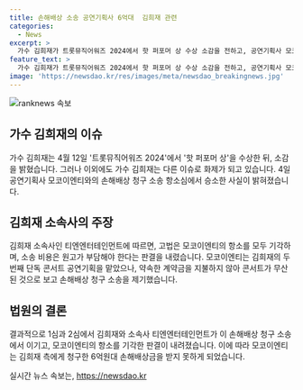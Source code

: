```yaml
---
title: 손해배상 소송 공연기획사 6억대  김희재 관련
categories:
  - News
excerpt: >
  가수 김희재가 트롯뮤직어워즈 2024에서 핫 퍼포머 상 수상 소감을 전하고, 공연기획사 모코이엔티와의 6억원대 손해배상 청구 소송 항소심에서 승소했다. 이에 모코이엔티의 항소를 기각하며 김희재 손을 들어준 판결에 대해 소속사 티엔엔터테인먼트가 밝혔다. 모코이엔티는 김희재의 단독 콘서트를 무산시키고 손해배상을 청구했지만, 법원은 김희재와 소속사에 판을 들어주었다.
feature_text: >
  가수 김희재가 트롯뮤직어워즈 2024에서 핫 퍼포머 상 수상 소감을 전하고, 공연기획사 모코이엔티와의 6억원대 손해배상 청구 소송 항소심에서 승소했다. 이에 모코이엔티의 항소를 기각하며 김희재 손을 들어준 판결에 대해 소속사 티엔엔터테인먼트가 밝혔다. 모코이엔티는 김희재의 단독 콘서트를 무산시키고 손해배상을 청구했지만, 법원은 김희재와 소속사에 판을 들어주었다.
image: 'https://newsdao.kr/res/images/meta/newsdao_breakingnews.jpg'
---
```


<p><img src="https://newsdao.kr/res/images/meta/newsdao_breakingnews.jpg" alt="ranknews 속보" /></p>

<h2 data-ke-size="size26">가수 김희재의 이슈</h2>

<p data-ke-size="size16">가수 김희재는 4월 12일 '트롯뮤직어워즈 2024'에서 '핫 퍼포머 상'을 수상한 뒤, 소감을 밝혔습니다. 그러나 이외에도 가수 김희재는 다른 이슈로 화제가 되고 있습니다. 4일 공연기획사 모코이엔티와의 손해배상 청구 소송 항소심에서 승소한 사실이 밝혀졌습니다.</p>

<h2 data-ke-size="size26">김희재 소속사의 주장</h2>

<p data-ke-size="size16">김희재 소속사인 티엔엔터테인먼트에 따르면, 고법은 모코이엔티의 항소를 모두 기각하며, 소송 비용은 원고가 부담해야 한다는 판결을 내렸습니다. 모코이엔티는 김희재의 두 번째 단독 콘서트 공연기획을 맡았으나, 약속한 계약금을 지불하지 않아 콘서트가 무산된 것으로 보고 손해배상 청구 소송을 제기했습니다.</p>

<h2 data-ke-size="size26">법원의 결론</h2>

<p data-ke-size="size16">결과적으로 1심과 2심에서 김희재와 소속사 티엔엔터테인먼트가 이 손해배상 청구 소송에서 이기고, 모코이엔티의 항소를 기각한 판결이 내려졌습니다. 이에 따라 모코이엔티는 김희재 측에게 청구한 6억원대 손해배상금을 받지 못하게 되었습니다.</p>
실시간 뉴스 속보는, <a href="https://newsdao.kr" rel="dofollow">https://newsdao.kr</a>


